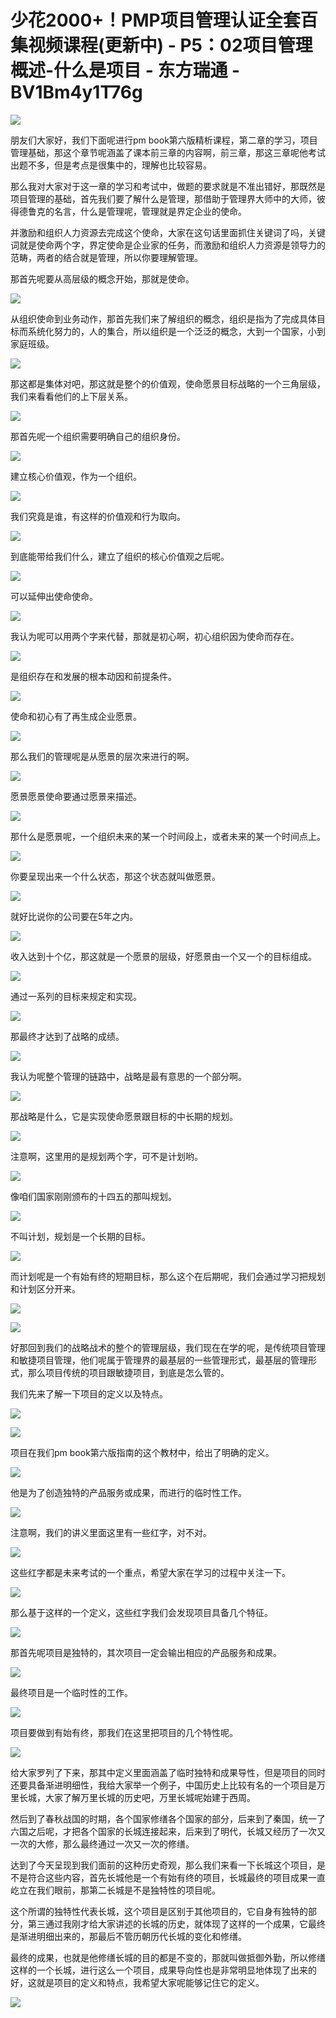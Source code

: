 # 少花2000+！PMP项目管理认证全套百集视频课程(更新中) - P5：02项目管理概述-什么是项目 - 东方瑞通 - BV1Bm4y1T76g

![](img/3390447995556049940df15a0e562540_0.png)

朋友们大家好，我们下面呢进行pm book第六版精析课程，第二章的学习，项目管理基础，那这个章节呢涵盖了课本前三章的内容啊，前三章，那这三章呢他考试出题不多，但是考点是很集中的，理解也比较容易。

那么我对大家对于这一章的学习和考试中，做题的要求就是不准出错好，那既然是项目管理的基础，首先我们要了解什么是管理，那借助于管理界大师中的大师，彼得德鲁克的名言，什么是管理呢，管理就是界定企业的使命。

并激励和组织人力资源去完成这个使命，大家在这句话里面抓住关键词了吗，关键词就是使命两个字，界定使命是企业家的任务，而激励和组织人力资源是领导力的范畴，两者的结合就是管理，所以你要理解管理。

那首先呢要从高层级的概念开始，那就是使命。

![](img/3390447995556049940df15a0e562540_2.png)

从组织使命到业务动作，那首先我们来了解组织的概念，组织是指为了完成具体目标而系统化努力的，人的集合，所以组织是一个泛泛的概念，大到一个国家，小到家庭班级。



![](img/3390447995556049940df15a0e562540_4.png)

那这都是集体对吧，那这就是整个的价值观，使命愿景目标战略的一个三角层级，我们来看看他们的上下层关系。

![](img/3390447995556049940df15a0e562540_6.png)

那首先呢一个组织需要明确自己的组织身份。

![](img/3390447995556049940df15a0e562540_8.png)

建立核心价值观，作为一个组织。

![](img/3390447995556049940df15a0e562540_10.png)

我们究竟是谁，有这样的价值观和行为取向。

![](img/3390447995556049940df15a0e562540_12.png)

到底能带给我们什么，建立了组织的核心价值观之后呢。

![](img/3390447995556049940df15a0e562540_14.png)

可以延伸出使命使命。

![](img/3390447995556049940df15a0e562540_16.png)

我认为呢可以用两个字来代替，那就是初心啊，初心组织因为使命而存在。

![](img/3390447995556049940df15a0e562540_18.png)

是组织存在和发展的根本动因和前提条件。

![](img/3390447995556049940df15a0e562540_20.png)

使命和初心有了再生成企业愿景。

![](img/3390447995556049940df15a0e562540_22.png)

那么我们的管理呢是从愿景的层次来进行的啊。

![](img/3390447995556049940df15a0e562540_24.png)

愿景愿景使命要通过愿景来描述。

![](img/3390447995556049940df15a0e562540_26.png)

那什么是愿景呢，一个组织未来的某一个时间段上，或者未来的某一个时间点上。

![](img/3390447995556049940df15a0e562540_28.png)

你要呈现出来一个什么状态，那这个状态就叫做愿景。

![](img/3390447995556049940df15a0e562540_30.png)

就好比说你的公司要在5年之内。

![](img/3390447995556049940df15a0e562540_32.png)

收入达到十个亿，那这就是一个愿景的层级，好愿景由一个又一个的目标组成。

![](img/3390447995556049940df15a0e562540_34.png)

通过一系列的目标来规定和实现。

![](img/3390447995556049940df15a0e562540_36.png)

那最终才达到了战略的成绩。

![](img/3390447995556049940df15a0e562540_38.png)

我认为呢整个管理的链路中，战略是最有意思的一个部分啊。

![](img/3390447995556049940df15a0e562540_40.png)

那战略是什么，它是实现使命愿景跟目标的中长期的规划。

![](img/3390447995556049940df15a0e562540_42.png)

注意啊，这里用的是规划两个字，可不是计划哟。

![](img/3390447995556049940df15a0e562540_44.png)

像咱们国家刚刚颁布的十四五的那叫规划。

![](img/3390447995556049940df15a0e562540_46.png)

不叫计划，规划是一个长期的目标。

![](img/3390447995556049940df15a0e562540_48.png)

而计划呢是一个有始有终的短期目标，那么这个在后期呢，我们会通过学习把规划和计划区分开来。

![](img/3390447995556049940df15a0e562540_50.png)

![](img/3390447995556049940df15a0e562540_51.png)

好那回到我们的战略战术的整个的管理层级，我们现在在学的呢，是传统项目管理和敏捷项目管理，他们呢属于管理界的最基层的一些管理形式，最基层的管理形式，那么项目传统的项目跟敏捷项目，到底是怎么管的。

我们先来了解一下项目的定义以及特点。

![](img/3390447995556049940df15a0e562540_53.png)

![](img/3390447995556049940df15a0e562540_54.png)

项目在我们pm book第六版指南的这个教材中，给出了明确的定义。

![](img/3390447995556049940df15a0e562540_56.png)

他是为了创造独特的产品服务或成果，而进行的临时性工作。

![](img/3390447995556049940df15a0e562540_58.png)

注意啊，我们的讲义里面这里有一些红字，对不对。

![](img/3390447995556049940df15a0e562540_60.png)

这些红字都是未来考试的一个重点，希望大家在学习的过程中关注一下。

![](img/3390447995556049940df15a0e562540_62.png)

那么基于这样的一个定义，这些红字我们会发现项目具备几个特征。

![](img/3390447995556049940df15a0e562540_64.png)

那首先呢项目是独特的，其次项目一定会输出相应的产品服务和成果。

![](img/3390447995556049940df15a0e562540_66.png)

最终项目是一个临时性的工作。

![](img/3390447995556049940df15a0e562540_68.png)

项目要做到有始有终，那我们在这里把项目的几个特性呢。

![](img/3390447995556049940df15a0e562540_70.png)

给大家罗列了下来，那其中定义里面涵盖了临时独特和成果导性，但是项目的同时还要具备渐进明细性，我给大家举一个例子，中国历史上比较有名的一个项目是万里长城，大家了解万里长城的历史吧，万里长城呢始建于西周。

然后到了春秋战国的时期，各个国家修缮各个国家的部分，后来到了秦国，统一了六国之后呢，才把各个国家的长城连接起来，后来到了明代，长城又经历了一次又一次的大修，那么最终通过一次又一次的修缮。

达到了今天呈现到我们面前的这种历史奇观，那么我们来看一下长城这个项目，是不是符合这些内容，首先长城他是一个有始有终的项目，长城最终的项目成果一直屹立在我们眼前，那第二长城是不是独特性的项目呢。

这个所谓的独特性代表长城，这个项目是区别于其他项目的，它自身有独特的部分，第三通过我刚才给大家讲述的长城的历史，就体现了这样的一个成果，它最终是渐进明细出来的，那最后不管历朝历代长城的变化和修缮。

最终的成果，也就是他修缮长城的目的都是不变的，那就叫做抵御外勤，所以修缮这样的一个长城，进行这么一个项目，成果导向性也是非常明显地体现了出来的好，这就是项目的定义和特点，我希望大家呢能够记住它的定义。



![](img/3390447995556049940df15a0e562540_72.png)